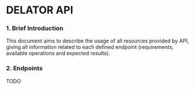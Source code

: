 # DELATOR API

### 1. Brief Introduction

This document aims to describe the usage of all resources provided by API, giving all information
related to each defined endpoint (requirements, available operations and expected results).

### 2. Endpoints

TODO
